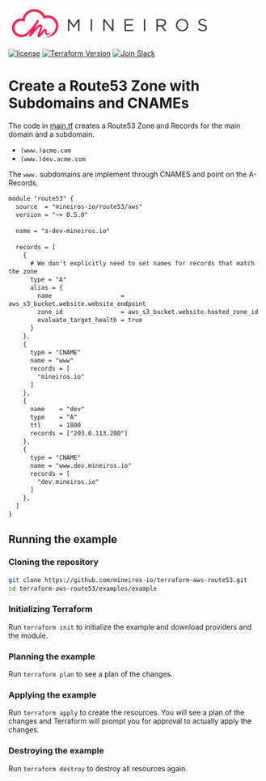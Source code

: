 [<img src="https://raw.githubusercontent.com/mineiros-io/brand/3bffd30e8bdbbde32c143e2650b2faa55f1df3ea/mineiros-primary-logo.svg" width="400"/>][homepage]

[![license][badge-license]][apache20]
[![Terraform Version][badge-terraform]][releases-terraform]
[![Join Slack][badge-slack]][slack]

# Create a Route53 Zone with Subdomains and CNAMEs

The code in [main.tf] creates a Route53 Zone and Records for the main domain and a subdomain.
- `(www.)acme.com`
- `(www.)dev.acme.com`

The `www.` subdomains are implement through CNAMES and point on the A-Records.

```hcl
module "route53" {
  source  = "mineiros-io/route53/aws"
  version = "~> 0.5.0"

  name = "a-dev-mineiros.io"

  records = [
    {
      # We don't explicitly need to set names for records that match the zone
      type = "A"
      alias = {
        name                   = aws_s3_bucket.website.website_endpoint
        zone_id                = aws_s3_bucket.website.hosted_zone_id
        evaluate_target_health = true
      }
    },
    {
      type = "CNAME"
      name = "www"
      records = [
        "mineiros.io"
      ]
    },
    {
      name    = "dev"
      type    = "A"
      ttl     = 1800
      records = ["203.0.113.200"]
    },
    {
      type = "CNAME"
      name = "www.dev.mineiros.io"
      records = [
        "dev.mineiros.io"
      ]
    },
  ]
}
```

## Running the example

### Cloning the repository

```bash
git clone https://github.com/mineiros-io/terraform-aws-route53.git
cd terraform-aws-route53/examples/example
```

### Initializing Terraform

Run `terraform init` to initialize the example and download providers and the module.

### Planning the example

Run `terraform plan` to see a plan of the changes.

### Applying the example

Run `terraform apply` to create the resources.
You will see a plan of the changes and Terraform will prompt you for approval to actually apply the changes.

### Destroying the example

Run `terraform destroy` to destroy all resources again.

<!-- References -->

<!-- markdown-link-check-disable -->
[main.tf]: https://github.com/mineiros-io/terraform-aws-route53/blob/master/examples/basic-routing/main.tf
<!-- markdown-link-check-enable -->

[homepage]: https://mineiros.io/?ref=terraform-aws-route53
[badge-license]: https://img.shields.io/badge/license-Apache%202.0-brightgreen.svg
[badge-terraform]: https://img.shields.io/badge/terraform-0.14,%200.13,%200.12.20+-623CE4.svg?logo=terraform
[badge-slack]: https://img.shields.io/badge/slack-@mineiros--community-f32752.svg?logo=slack
[releases-terraform]: https://github.com/hashicorp/terraform/releases
[apache20]: https://opensource.org/licenses/Apache-2.0
[slack]: https://join.slack.com/t/mineiros-community/shared_invite/zt-ehidestg-aLGoIENLVs6tvwJ11w9WGg
